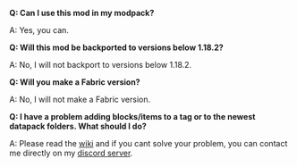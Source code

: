 **Q: Can I use this mod in my modpack?**

A: Yes, you can.

**Q: Will this mod be backported to versions below 1.18.2?**

A: No, I will not backport to versions below 1.18.2.

**Q: Will you make a Fabric version?**

A: No, I will not make a Fabric version.

**Q: I have a problem adding blocks/items to a tag or to the newest datapack folders. What should I do?**

A: Please read the [wiki](https://github.com/CERBON-MODS/CERBONs-Better-Beacons-FORGE/wiki) and if you cant solve your problem, you can contact me directly on my [discord server](https://discord.gg/2PvYZfjWDf).
